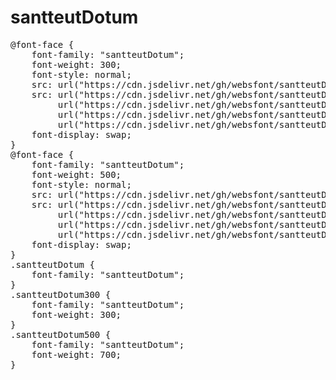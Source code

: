 # santteutDotum

<pre>
@font-face {
    font-family: "santteutDotum";
    font-weight: 300;
    font-style: normal;
    src: url("https://cdn.jsdelivr.net/gh/websfont/santteutDotum/santteutDotum-Light.eot");
    src: url("https://cdn.jsdelivr.net/gh/websfont/santteutDotum/santteutDotum-Light.eot?#iefix") format("embedded-opentype"),
         url("https://cdn.jsdelivr.net/gh/websfont/santteutDotum/santteutDotum-Light.woff2") format("woff2"),
         url("https://cdn.jsdelivr.net/gh/websfont/santteutDotum/santteutDotum-Light.woff") format("woff"),
         url("https://cdn.jsdelivr.net/gh/websfont/santteutDotum/santteutDotum-Light.ttf") format("truetype");
    font-display: swap;
} 
@font-face {
    font-family: "santteutDotum";
    font-weight: 500;
    font-style: normal;
    src: url("https://cdn.jsdelivr.net/gh/websfont/santteutDotum/santteutDotum-Medium.eot");
    src: url("https://cdn.jsdelivr.net/gh/websfont/santteutDotum/santteutDotum-Medium.eot?#iefix") format("embedded-opentype"),
         url("https://cdn.jsdelivr.net/gh/websfont/santteutDotum/santteutDotum-Medium.woff2") format("woff2"),
         url("https://cdn.jsdelivr.net/gh/websfont/santteutDotum/santteutDotum-Medium.woff") format("woff"),
         url("https://cdn.jsdelivr.net/gh/websfont/santteutDotum/santteutDotum-Medium.ttf") format("truetype");
    font-display: swap;
} 
.santteutDotum {
    font-family: "santteutDotum";
}
.santteutDotum300 {
    font-family: "santteutDotum";
    font-weight: 300;
}
.santteutDotum500 {
    font-family: "santteutDotum";
    font-weight: 700;
}
</pre>
